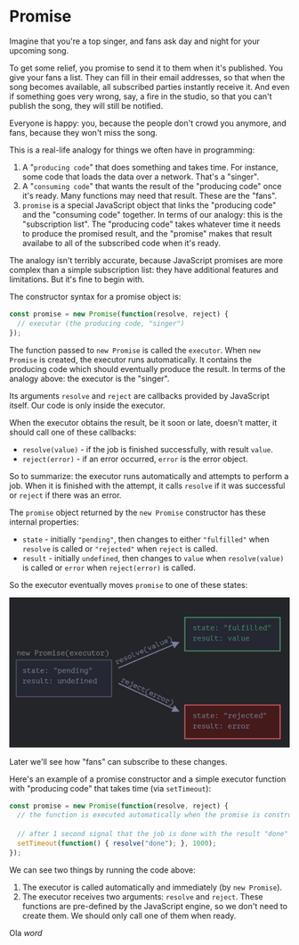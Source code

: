 # Promise

Imagine that you're a top singer, and fans ask day and night for your upcoming song.

To get some relief, you promise to send it to them when it's published. You give your fans a list. They can fill in their email addresses, so that when the song becomes available, all subscribed parties instantly receive it. And even if something goes very wrong, say, a fire in the studio, so that you can't publish the song, they will still be notified.

Everyone is happy: you, because the people don't crowd you anymore, and fans, because they won't miss the song.

This is a real-life analogy for things we often have in programming:

1. A "`producing code`" that does something and takes time. For instance, some code that loads the data over a network. That's a "singer".
2. A "`consuming code`" that wants the result of the "producing code" once it's ready. Many functions may need that result. These are the "fans".
3. `promise` is a special JavaScript object that links the "producing code" and the "consuming code" together. In terms of our analogy: this is the "subscription list". The "producing code" takes whatever time it needs to produce the promised result, and the "promise" makes that result availabe to all of the subscribed code when it's ready.

The analogy isn't terribly accurate, because JavaScript promises are more complex than a simple subscription list: they have additional features and limitations. But it's fine to begin with.

The constructor syntax for a promise object is:

```javascript
const promise = new Promise(function(resolve, reject) {
  // executar (the producing code, "singer")
});
```

The function passed to `new Promise` is called the `executor`. When `new Promise` is created, the executor runs automatically. It contains the producing code which should eventually produce the result. In terms of the analogy above: the executor is the "singer".

Its arguments `resolve` and `reject` are callbacks provided by JavaScript itself. Our code is only inside the executor.

When the executor obtains the result, be it soon or late, doesn't matter, it should call one of these callbacks:

* `resolve(value)` - if the job is finished successfully, with result `value`.
* `reject(error)` - if an error occurred, `error` is the error object.

So to summarize: the executor runs automatically and attempts to perform a job. When it is finished with the attempt, it calls `resolve` if it was successful or `reject` if there was an error.

The `promise` object returned by the `new Promise` constructor has these internal properties:

* `state` - initially `"pending"`, then changes to either `"fulfilled"` when `resolve` is called or `"rejected"` when `reject` is called.
* `result` - initially `undefined`, then changes to `value` when `resolve(value)` is called or `error` when `reject(error)` is called.

So the executor eventually moves `promise` to one of these states:

![Promise](../../../assets/promise.jpg)

Later we'll see how "fans" can subscribe to these changes.

Here's an example of a promise constructor and a simple executor function with "producing code" that takes time (via `setTimeout`):

```javascript
const promise = new Promise(function(resolve, reject) {
  // the function is executed automatically when the promise is constructed

  // after 1 second signal that the job is done with the result "done"
  setTimeout(function() { resolve("done"); }, 1000);
});
```

We can see two things by running the code above:

1. The executor is called automatically and immediately (by `new Promise`).
2. The executor receives two arguments: `resolve` and `reject`. These functions are pre-defined by the JavaScript engine, so we don't need to create them. We should only call one of them when ready.


Ola <em>word</em>